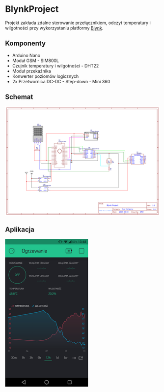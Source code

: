 ﻿# BlynkProject
Projekt zakłada zdalne sterowanie przełącznikiem, odczyt temperatury i wilgotności przy wykorzystaniu platformy [Blynk](https://blynk.io/).

## Komponenty
* Arduino Nano
* Moduł GSM - SIM800L
* Czujnik temperatury i wilgotności - DHT22
* Moduł przekaźnika
* Konwerter poziomów logicznych
* 2x Przetwornica DC-DC - Step-down - Mini 360

## Schemat
![Schemat](Schematic.png)

## Aplikacja
![Screenshot](Screenshot.png)
